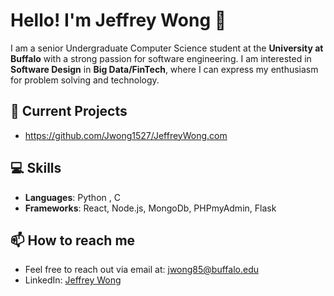 # Hello! I'm Jeffrey Wong 👋

I am a senior Undergraduate Computer Science student at the **University at Buffalo** with a strong passion for software engineering. I am interested in **Software Design** in **Big Data/FinTech**, where I can express my enthusiasm for problem solving and technology.

## 🔭 Current Projects
- https://github.com/Jwong1527/JeffreyWong.com

## 💻 Skills
- **Languages**:  Python , C
- **Frameworks**: React, Node.js, MongoDb, PHPmyAdmin, Flask

## 📫 How to reach me
- Feel free to reach out via email at: [jwong85@buffalo.edu](mailto:jwong85@buffalo.edu)
- LinkedIn: [Jeffrey Wong](https://www.linkedin.com/in/jeffrey-wong-121503007w/)


